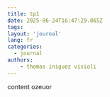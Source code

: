 ```yaml
---
title: tp1
date: 2025-06-24T16:47:29.065Z
tags:
layout: 'journal'
lang: fr
categories: 
  - journal
authors:
    - thomas iniguez visioli
---
```

content ozeuor